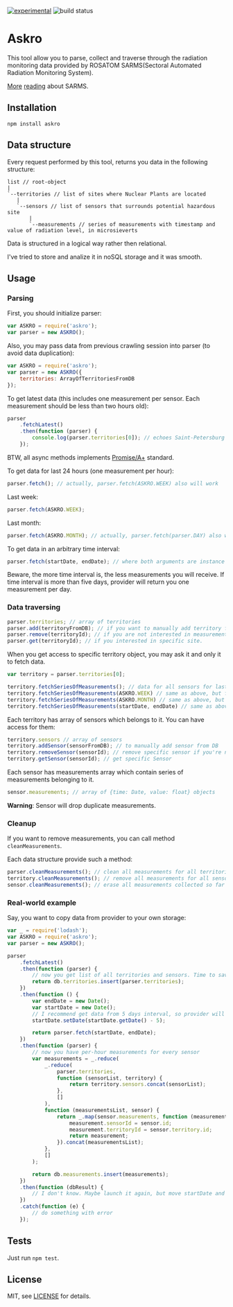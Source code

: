 [![experimental](http://badges.github.io/stability-badges/dist/experimental.svg)](http://github.com/badges/stability-badges)
![build status][travis-image]

# Askro

This tool allow you to parse, collect and traverse through the radiation monitoring data provided by ROSATOM SARMS(Sectoral Automated Radiation Monitoring System).

[More][sarms-description-link] [reading][rosatom-safety-report-link] about SARMS.

## Installation

```shell
npm install askro
```

## Data structure

Every request performed by this tool, returns you data in the following structure:

    list // root-object
    |
    `--territories // list of sites where Nuclear Plants are located
       |
       `--sensors // list of sensors that surrounds potential hazardous site
           |
           `--measurements // series of measurements with timestamp and value of radiation level, in microsieverts

Data is structured in a logical way rather then relational.

I've tried to store and analize it in noSQL storage and it was smooth.

## Usage

### Parsing

First, you should initialize parser:

```javascript
var ASKRO = require('askro');
var parser = new ASKRO();
```

Also, you may pass data from previous crawling session into parser (to avoid data duplication):

```javascript
var ASKRO = require('askro');
var parser = new ASKRO({
    territories: ArrayOfTerritoriesFromDB
});
```

To get latest data (this includes one measurement per sensor. Each measurement should be less than two hours old):

```javascript
parser
    .fetchLatest()
    .then(function (parser) {
        console.log(parser.territories[0]); // echoes Saint-Petersburg related data
    });
```

BTW, all async methods implements [Promise/A+](promise-a-plus-link) standard.

To get data for last 24 hours (one measurement per hour):

```javascript
parser.fetch(); // actually, parser.fetch(ASKRO.WEEK) also will work
```

Last week:

```javascript
parser.fetch(ASKRO.WEEK);
```

Last month:

```javascript
parser.fetch(ASKRO.MONTH); // actually, parser.fetch(parser.DAY) also will work
```

To get data in an arbitrary time interval:

```javascript
parser.fetch(startDate, endDate); // where both arguments are instance of global Date object
```

Beware, the more time interval is, the less measurements you will receive. If time interval is more than five days,
provider will return you one measurement per day.

### Data traversing

```javascript
parser.territories; // array of territories
parser.add(territoryFromDB); // if you want to manually add territory from DB
parser.remove(territoryId); // if you are not interested in measurement for specific site
parser.get(territoryId); // if you interested in specific site.
```

When you get access to specific territory object, you may ask it and only it to fetch data.

```javascript
var territory = parser.territories[0];

territory.fetchSeriesOfMeasurements(); // data for all sensors for last 24 hours
territory.fetchSeriesOfMeasurements(ASKRO.WEEK) // same as above, but for last week (one measurement per day)
territory.fetchSeriesOfMeasurements(ASKRO.MONTH) // same as above, but for last month (one measurement per day)
territory.fetchSeriesOfMeasurements(startDate, endDate) // same as above, but for arbitrary time interval
```

Each territory has array of sensors which belongs to it. You can have access for them:

```javascript
territory.sensors // array of sensors
territory.addSensor(sensorFromDB); // to manually add sensor from DB
territory.removeSensor(sensorId); // remove specific sensor if you're not interested in it's measurements
territory.getSensor(sensorId); // get specific Sensor
```

Each sensor has measurements array which contain series of measurements belonging to it.

```javascript
sensor.measurements; // array of {time: Date, value: float} objects
```

**Warning**: Sensor will drop duplicate measurements.

### Cleanup

If you want to remove measurements, you can call method ```cleanMeasurements```.

Each data structure provide such a method:

```javascript
parser.cleanMeasurements(); // clean all measurements for all territories and all sensors
territory.cleanMeasurements(); // remove all measurements for all sensors
sensor.cleanMeasurements(); // erase all measurements collected so far
```

### Real-world example

Say, you want to copy data from provider to your own storage:

```javascript
var _ = require('lodash');
var ASKRO = require('askro');
var parser = new ASKRO();

parser
    .fetchLatest()
    .then(function (parser) {
        // now you get list of all territories and sensors. Time to save them into DB
        return db.territories.insert(parser.territories);
    })
    .then(function () {
        var endDate = new Date();
        var startDate = new Date();
        // I recommend get data from 5 days interval, so provider will return per-hour measurements
        startDate.setDate(startDate.getDate() - 5);

        return parser.fetch(startDate, endDate);
    })
    .then(function (parser) {
        // now you have per-hour measurements for every sensor
        var measurements = _.reduce(
            _.reduce(
                parser.territories,
                function (sensorList, territory) {
                    return territory.sensors.concat(sensorList);
                },
                []
            ),
            function (measurementsList, sensor) {
                return _.map(sensor.measurements, function (measurement) {
                    measurement.sensorId = sensor.id;
                    measurement.territoryId = sensor.territory.id;
                    return measurement;
                }).concat(measurementsList);
            },
            []
        );

        return db.measurements.insert(measurements);
    })
    .then(function (dbResult) {
        // I don't know. Maybe launch it again, but move startDate and endDate into past?
    })
    .catch(function (e) {
        // do something with error
    });
```

## Tests

Just run ```npm test```.


## License

MIT, see [LICENSE][license-url] for details.

[travis-image]: https://travis-ci.org/aulizko/askro.svg?branch=master
[license-url]: LICENSE
[sarms-description-link]: http://en.www.skc.ru/control/askro
[rosatom-safety-report-link]: http://ar2013.rosatom.ru/267
[promise-a-plus-link]: https://promisesaplus.com
